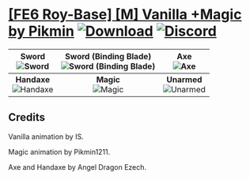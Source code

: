 # [\[FE6 Roy-Base\] \[M\] Vanilla +Magic by Pikmin](https://github.com/Klokinator/FE-Repo/tree/main/Battle%20Animations/Lords%20-%20Vanilla%20and%20Custom/%5BFE6%20Roy-Base%5D%20%5BM%5D%20Vanilla%20%2BMagic%20by%20Pikmin) [![Download](https://img.shields.io/badge/Download--red?style=social&logo=github)](https://minhaskamal.github.io/DownGit/#/home?url=https://github.com/Klokinator/FE-Repo/tree/main/Battle%20Animations/Lords%20-%20Vanilla%20and%20Custom/%5BFE6%20Roy-Base%5D%20%5BM%5D%20Vanilla%20%2BMagic%20by%20Pikmin) [![Discord](https://img.shields.io/badge/Discord--blue?style=social&logo=discord)](https://discord.gg/C7VNGnyTPA)

| <b>Sword</b><br/><img alt="Sword" src="https://raw.githubusercontent.com/Klokinator/FE-Repo/main/Battle%20Animations/Lords%20-%20Vanilla%20and%20Custom/%5BFE6%20Roy-Base%5D%20%5BM%5D%20Vanilla%20+Magic%20by%20Pikmin/1.%20Sword/Sword.gif"/> | <b>Sword (Binding Blade)</b><br/><img alt="Sword (Binding Blade)" src="https://raw.githubusercontent.com/Klokinator/FE-Repo/main/Battle%20Animations/Lords%20-%20Vanilla%20and%20Custom/%5BFE6%20Roy-Base%5D%20%5BM%5D%20Vanilla%20+Magic%20by%20Pikmin/1.%20Sword%20(Binding%20Blade)/Sword.gif"/> | <b>Axe</b><br/><img alt="Axe" src="https://raw.githubusercontent.com/Klokinator/FE-Repo/main/Battle%20Animations/Lords%20-%20Vanilla%20and%20Custom/%5BFE6%20Roy-Base%5D%20%5BM%5D%20Vanilla%20+Magic%20by%20Pikmin/3.%20Axe/Axe.gif"/> |
| :---: | :---: | :---: |
| <b>Handaxe</b><br/><img alt="Handaxe" src="https://raw.githubusercontent.com/Klokinator/FE-Repo/main/Battle%20Animations/Lords%20-%20Vanilla%20and%20Custom/%5BFE6%20Roy-Base%5D%20%5BM%5D%20Vanilla%20+Magic%20by%20Pikmin/4.%20Handaxe/Handaxe.gif"/> | <b>Magic</b><br/><img alt="Magic" src="https://raw.githubusercontent.com/Klokinator/FE-Repo/main/Battle%20Animations/Lords%20-%20Vanilla%20and%20Custom/%5BFE6%20Roy-Base%5D%20%5BM%5D%20Vanilla%20+Magic%20by%20Pikmin/6.%20Magic/Magic.gif"/> | <b>Unarmed</b><br/><img alt="Unarmed" src="https://raw.githubusercontent.com/Klokinator/FE-Repo/main/Battle%20Animations/Lords%20-%20Vanilla%20and%20Custom/%5BFE6%20Roy-Base%5D%20%5BM%5D%20Vanilla%20+Magic%20by%20Pikmin/8.%20Unarmed/Unarmed.gif"/> |

## Credits

Vanilla animation by IS.

Magic animation by Pikmin1211.

Axe and Handaxe by Angel Dragon Ezech.

